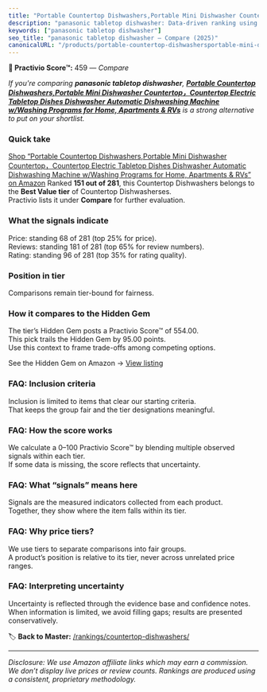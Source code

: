 ```yaml
---
title: "Portable Countertop Dishwashers,Portable Mini Dishwasher Countertop，Countertop Electric Tabletop Dishes Dishwasher Automatic Dishwashing Machine w/Washing Programs for Home, Apartments & RVs"
description: "panasonic tabletop dishwasher: Data-driven ranking using the Practivio Score™. Positioned by quality, value, demand, findability, momentum."
keywords: ["panasonic tabletop dishwasher"]
seo_title: "panasonic tabletop dishwasher — Compare (2025)"
canonicalURL: "/products/portable-countertop-dishwashersportable-mini-dishwasher-countertopcountertop-electric-tabletop-dishes-dishwasher-automatic-dishwashing-machine-wwashing-programs-for-home-apartments-rvs-B0DFY8X34S/"
---
```


**🛒 Practivio Score™:** 459 — _Compare_


*If you're comparing **panasonic tabletop dishwasher**, **[Portable Countertop Dishwashers,Portable Mini Dishwasher Countertop，Countertop Electric Tabletop Dishes Dishwasher Automatic Dishwashing Machine w/Washing Programs for Home, Apartments & RVs](https://www.amazon.com/dp/B0DFY8X34S?tag=practivio-20)** is a strong alternative to put on your shortlist.*
### Quick take
[Shop “Portable Countertop Dishwashers,Portable Mini Dishwasher Countertop，Countertop Electric Tabletop Dishes Dishwasher Automatic Dishwashing Machine w/Washing Programs for Home, Apartments & RVs” on Amazon](https://www.amazon.com/dp/B0DFY8X34S?tag=practivio-20)
Ranked **151 out of 281**, this Countertop Dishwashers belongs to the **Best Value tier** of Countertop Dishwasherses.  
Practivio lists it under **Compare** for further evaluation.

### What the signals indicate
Price: standing 68 of 281 (top 25% for price).  
Reviews: standing 181 of 281 (top 65% for review numbers).  
Rating: standing 96 of 281 (top 35% for rating quality).  

### Position in tier
Comparisons remain tier-bound for fairness.

### How it compares to the Hidden Gem
The tier’s Hidden Gem posts a Practivio Score™ of 554.00.  
This pick trails the Hidden Gem by 95.00 points.  
Use this context to frame trade-offs among competing options.  

See the Hidden Gem on Amazon → [View listing](https://www.amazon.com/dp/B092DBTWCF?tag=practivio-20)

### FAQ: Inclusion criteria
Inclusion is limited to items that clear our starting criteria.  
That keeps the group fair and the tier designations meaningful.

### FAQ: How the score works
We calculate a 0–100 Practivio Score™ by blending multiple observed signals within each tier.  
If some data is missing, the score reflects that uncertainty.

### FAQ: What “signals” means here
Signals are the measured indicators collected from each product.  
Together, they show where the item falls within its tier.

### FAQ: Why price tiers?
We use tiers to separate comparisons into fair groups.  
A product’s position is relative to its tier, never across unrelated price ranges.

### FAQ: Interpreting uncertainty
Uncertainty is reflected through the evidence base and confidence notes.  
When information is limited, we avoid filling gaps; results are presented conservatively.

<!-- Missing template for Compare/CompareWithinPriceClass -->


🏷️ **Back to Master:** [/rankings/countertop-dishwashers/](/rankings/countertop-dishwashers/)

---
_Disclosure: We use Amazon affiliate links which may earn a commission. We don’t display live prices or review counts. Rankings are produced using a consistent, proprietary methodology._
